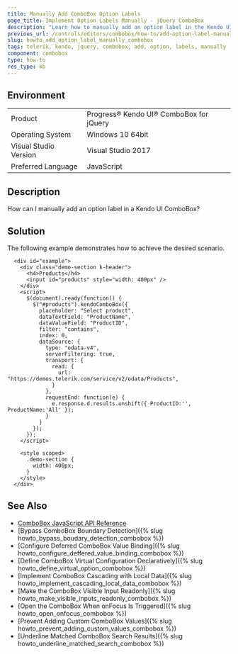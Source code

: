```yaml
---
title: Manually Add ComboBox Option Labels
page_title: Implement Option Labels Manually - jQuery ComboBox
description: "Learn how to manually add an option label in the Kendo UI for jQuery ComboBox control."
previous_url: /controls/editors/combobox/how-to/add-option-label-manually, /controls/editors/combobox/how-to/binding/add-option-label-manually
slug: howto_add_option_label_manually_combobox
tags: telerik, kendo, jquery, combobox, add, option, labels, manually
component: combobox
type: how-to
res_type: kb
---
```


## Environment

<table>
 <tr>
  <td>Product</td>
  <td>Progress® Kendo UI® ComboBox for jQuery</td>
 </tr>
 <tr>
  <td>Operating System</td>
  <td>Windows 10 64bit</td>
 </tr>
 <tr>
  <td>Visual Studio Version</td>
  <td>Visual Studio 2017</td>
 </tr>
 <tr>
  <td>Preferred Language</td>
  <td>JavaScript</td>
 </tr>
</table>

## Description

How can I manually add an option label in a Kendo UI ComboBox?

## Solution

The following example demonstrates how to achieve the desired scenario.

```dojo
  <div id="example">
    <div class="demo-section k-header">
      <h4>Products</h4>
      <input id="products" style="width: 400px" />
    </div>
    <script>
      $(document).ready(function() {
        $("#products").kendoComboBox({
          placeholder: "Select product",
          dataTextField: "ProductName",
          dataValueField: "ProductID",
          filter: "contains",
          index: 0,
          dataSource: {
            type: "odata-v4",
            serverFiltering: true,
            transport: {
              read: {
                url: "https://demos.telerik.com/service/v2/odata/Products",
              }
            },
            requestEnd: function(e) {
              e.response.d.results.unshift({ ProductID:'', ProductName:'All' });
            }
          }
        });
      });
    </script>

    <style scoped>
      .demo-section {
        width: 400px;
      }
    </style>
  </div>
```

## See Also

* [ComboBox JavaScript API Reference](/api/javascript/ui/combobox)
* [Bypass ComboBox Boundary Detection]({% slug howto_bypass_boudary_detection_combobox %})
* [Configure Deferred ComboBox Value Binding]({% slug howto_configure_deffered_value_binding_combobox %})
* [Define ComboBox Virtual Configuration Declaratively]({% slug howto_define_virtual_option_combobox %})
* [Implement ComboBox Cascading with Local Data]({% slug howto_implement_cascading_local_data_combobox %})
* [Make the ComboBox Visible Input Readonly]({% slug howto_make_visible_inputs_readonly_combobox %})
* [Open the ComboBox When onFocus Is Triggered]({% slug howto_open_onfocus_combobox %})
* [Prevent Adding Custom ComboBox Values]({% slug howto_prevent_adding_custom_values_combobox %})
* [Underline Matched ComboBox Search Results]({% slug howto_underline_matched_search_combobox %})
